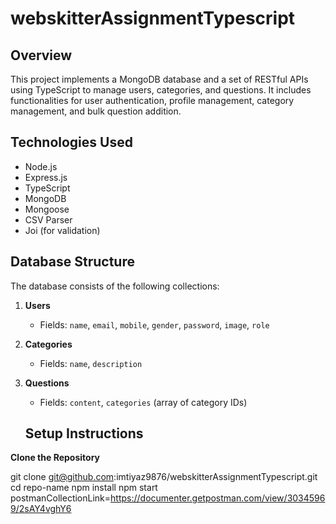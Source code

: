 # webskitterAssignmentTypescript

## Overview
This project implements a MongoDB database and a set of RESTful APIs using TypeScript to manage users, categories, and questions. It includes functionalities for user authentication, profile management, category management, and bulk question addition.

## Technologies Used
- Node.js
- Express.js
- TypeScript
- MongoDB
- Mongoose
- CSV Parser
- Joi (for validation)

## Database Structure
The database consists of the following collections:
1. **Users**
   - Fields: `name`, `email`, `mobile`, `gender`, `password`, `image`, `role`

2. **Categories**
   - Fields: `name`, `description`

3. **Questions**
   - Fields: `content`, `categories` (array of category IDs)

   ## Setup Instructions
 **Clone the Repository**
 
   git clone git@github.com:imtiyaz9876/webskitterAssignmentTypescript.git
   cd repo-name
   npm install
   npm start
   postmanCollectionLink=https://documenter.getpostman.com/view/30345969/2sAY4vghY6